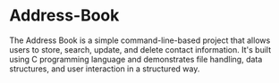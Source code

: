 # Address-Book
The Address Book is a simple command-line-based project that allows users to store, search, update, and delete contact information. It's built using C programming language and demonstrates file handling, data structures, and user interaction in a structured way.  
